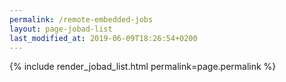 ```yaml
---
permalink: /remote-embedded-jobs
layout: page-jobad-list
last_modified_at: 2019-06-09T18:26:54+0200
---
```

{% include render_jobad_list.html permalink=page.permalink %}
